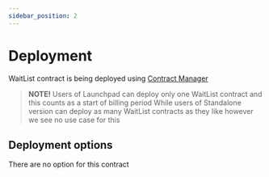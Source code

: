```yaml
---
sidebar_position: 2
---
```


# Deployment

WaitList contract is being deployed using [Contract Manager](/admin/miscellaneous/contract-manager/)

> **NOTE!** Users of Launchpad can deploy only one WaitList contract and this counts as a start of billing period
> While users of Standalone version can deploy as many WaitList contracts as they like however we see no use case for this

## Deployment options

There are no option for this contract
